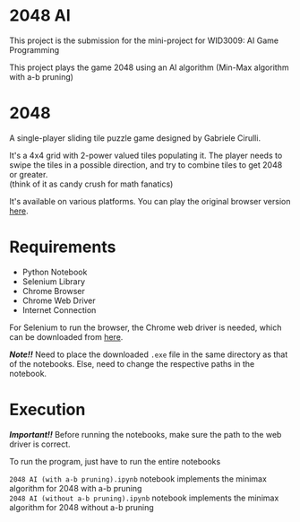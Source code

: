 # 2048 AI
This project is the submission for the mini-project for WID3009: AI Game Programming

This project plays the game 2048 using an AI algorithm (Min-Max algorithm with a-b pruning)


# 2048
A single-player sliding tile puzzle game designed by Gabriele Cirulli.

It's a 4x4 grid with 2-power valued tiles populating it. The player needs to swipe the tiles in a possible direction, and try to combine tiles to get 2048 or greater.  
(think of it as candy crush for math fanatics)

It's available on various platforms. You can play the original browser version [here](https://play2048.co/).


# Requirements

*   Python Notebook
*   Selenium Library
*   Chrome Browser
*   Chrome Web Driver
*   Internet Connection

For Selenium to run the browser, the Chrome web driver is needed, which can be downloaded from [here](https://chromedriver.chromium.org/downloads).

***Note!!***    Need to place the downloaded `.exe` file in the same directory as that of the notebooks. Else, need to change the respective paths in the notebook.


# Execution

***Important!!*** Before running the notebooks, make sure the path to the web driver is correct.


To run the program, just have to run the entire notebooks

`2048 AI (with a-b pruning).ipynb` notebook implements the minimax algorithm for 2048 with a-b pruning  
`2048 AI (without a-b pruning).ipynb` notebook implements the minimax algorithm for 2048 without a-b pruning